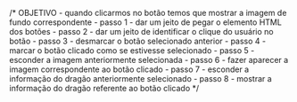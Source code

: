 /*
    OBJETIVO - quando clicarmos no botão temos que mostrar a imagem de fundo correspondente
    - passo 1 - dar um jeito de pegar o elemento HTML dos botões
    - passo 2 - dar um jeito de identificar o clique do usuário no botão
    - passo 3 - desmarcar o botão selecionado anterior
    - passo 4 - marcar o botão clicado como se estivesse selecionado
    - passo 5 - esconder a imagem anteriormente selecionada
    - passo 6 - fazer aparecer a imagem correspondente ao botão clicado
    - passo 7 - esconder a informação do dragão anteriormente selecionado
    - passo 8 - mostrar a informação do dragão referente ao botão clicado
*/
